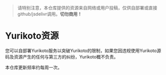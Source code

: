 > 请特别注意，本仓库提供的资源来自网络或用户投稿，仅供自部署或直接github/jsdelivr调用。**切勿商用！**

# Yurikoto资源

您可以自部署Yurikoto服务以突破Yurikoto的限制，如果您因违规使用Yurikoto源码及资源产生的任何与第三方的纠纷，Yurikoto概不负责。

本仓库更新频率约每周一次。